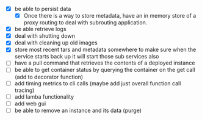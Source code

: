 - [x] be able to persist data
  - [x] Once there is a way to store metadata, have an in memory store of a proxy routing to deal with subrouting application.
- [x] be able retrieve logs
- [x] deal with shutting down
- [x] deal with cleaning up old images
- [x] store most recent tars and metadata somewhere to make sure when the service starts back up it will start those sub services also
- [ ] have a pull command that retrieves the contents of a deployed instance
- [ ] be able to get container status by querying the container on the get call (add to decorator function)
- [ ] add timing metrics to cli calls (maybe add just overall function call tracing)
- [ ] add lamba functionality
- [ ] add web gui
- [ ] be able to remove an instance and its data (purge)
